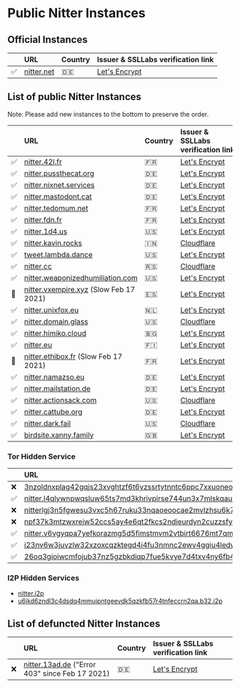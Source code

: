 # Public Nitter Instances

## Official Instances

|          | URL                               | Country | Issuer & SSLLabs verification&nbsp;link                                         |
| :------- | :-------------------------------- | :------ | :------------------------------------------------------------------------- |
| &#9989;  | [nitter.net](https://nitter.net/) | 🇩🇪      | [Let's Encrypt](https://www.ssllabs.com/ssltest/analyze.html?d=nitter.net) |

## List of public Nitter Instances
Note: Please add new instances to the bottom to preserve the order.
<!-- hide it from the top, otherwise it might get as popular as invidious
* [nitter.snopyta.org](https://nitter.snopyta.org) 🇫🇮
  Issuer: Let's Encrypt, [SSLLabs Verification](https://www.ssllabs.com/ssltest/analyze.html?d=nitter.snopyta.org)
-->
|    | URL                                                                            | Country                                                   | Issuer & SSLLabs verification&nbsp;link                                                              |
| :------ | :----------------------------------------------------------------------------- | :-------------------------------------------------------- | :-------------------------------------------------------------------------------------------------- |
| ✅ | [nitter.42l.fr](https://nitter.42l.fr/)                                         | 🇫🇷                                                        | [Let's Encrypt](https://www.ssllabs.com/ssltest/analyze.html?d=nitter.42l.fr)                     |
| ✅ | [nitter.pussthecat.org](https://nitter.pussthecat.org)                          | 🇩🇪                                                        | [Let's Encrypt](https://www.ssllabs.com/ssltest/analyze.html?d=nitter.pussthecat.org)             | 
| ✅ | [nitter.nixnet.services](https://nitter.nixnet.services/)                       | 🇩🇪                                                        | [Let's Encrypt](https://www.ssllabs.com/ssltest/analyze.html?d=nitter.nixnet.services)            |
| ✅ | [nitter.mastodont.cat](https://nitter.mastodont.cat)                            | 🇩🇪                                                        | [Let's Encrypt](https://www.ssllabs.com/ssltest/analyze.html?d=nitter.mastodont.cat)              |
| ✅ | [nitter.tedomum.net](https://nitter.tedomum.net/)                               | 🇫🇷                                                        | [Let's Encrypt](https://www.ssllabs.com/ssltest/analyze.html?d=nitter.tedomum.net)                |
| ✅ | [nitter.fdn.fr](https://nitter.fdn.fr/)                                         | 🇫🇷                                                        | [Let's Encrypt](https://www.ssllabs.com/ssltest/analyze.html?d=nitter.fdn.fr)                     |
| ✅ | [nitter.1d4.us](https://nitter.1d4.us/)                                         | 🇺🇸                                                        | [Let's Encrypt](https://www.ssllabs.com/ssltest/analyze.html?d=nitter.1d4.us)                     |
| ✅ | [nitter.kavin.rocks](https://nitter.kavin.rocks)                                | 🇮🇳                                                        | [Cloudflare](https://www.ssllabs.com/ssltest/analyze.html?d=nitter.kavin.rocks)                   |
| ✅ | [tweet.lambda.dance](https://tweet.lambda.dance)                                | 🇺🇸                                                        | [Let's Encrypt](https://www.ssllabs.com/ssltest/analyze.html?d=tweet.lambda.dance)                |
| ✅ | [nitter.cc](https://nitter.cc)                                                  | 🇷🇸                                                        | [Cloudflare](https://www.ssllabs.com/ssltest/analyze.html?d=nitter.cc)                            |
| ✅ | [nitter.weaponizedhumiliation.com](https://nitter.weaponizedhumiliation.com)    | 🇺🇸                                                        | [Let's Encrypt](https://www.ssllabs.com/ssltest/analyze.html?d=nitter.weaponizedhumiliation.com)  |
| &#128012; | [nitter.vxempire.xyz](https://nitter.vxempire.xyz) (Slow Feb 17 2021)         | 🇪🇸                                                        | [Let's Encrypt](https://www.ssllabs.com/ssltest/analyze.html?d=nitter.vxempire.xyz)               |
| ✅ | [nitter.unixfox.eu](https://nitter.unixfox.eu)                                  | 🇳🇱                                                        | [Let's Encrypt](https://www.ssllabs.com/ssltest/analyze.html?d=nitter.unixfox.eu)                 |
| ✅ | [nitter.domain.glass](https://nitter.domain.glass)                              | 🇺🇸                                                        | [Cloudflare](https://www.ssllabs.com/ssltest/analyze.html?d=nitter.domain.glass)                  |
| ✅ | [nitter.himiko.cloud](https://nitter.himiko.cloud)                              | 🇧🇬                                                        | [Let's Encrypt](https://www.ssllabs.com/ssltest/analyze.html?d=nitter.himiko.cloud)               |
| ✅ | [nitter.eu](https://nitter.eu)                                                  | 🇫🇮                                                        | [Let's Encrypt](https://www.ssllabs.com/ssltest/analyze.html?d=nitter.eu)                         |
| &#128012; | [nitter.ethibox.fr](https://nitter.ethibox.fr) (Slow Feb 17 2021)             | 🇫🇷                                                        | [Let's Encrypt](https://www.ssllabs.com/ssltest/analyze.html?d=nitter.ethibox.fr)                 |
| ✅ | [nitter.namazso.eu](https://nitter.namazso.eu)                                  | 🇩🇪                                                        | [Let's Encrypt](https://www.ssllabs.com/ssltest/analyze.html?d=nitter.namazso.eu)                 |
| ✅ | [nitter.mailstation.de](https://nitter.mailstation.de)                          | 🇩🇪                                                        | [Let's Encrypt](https://www.ssllabs.com/ssltest/analyze.html?d=nitter.mailstation.de)             |
| ✅ | [nitter.actionsack.com](https://nitter.actionsack.com)                          | 🇺🇸                                                        | [Cloudflare](https://www.ssllabs.com/ssltest/analyze.html?d=nitter.actionsack.com)                |
| ✅ | [nitter.cattube.org](https://nitter.cattube.org/)                               | 🇩🇪                                                        | [Let's Encrypt](https://www.ssllabs.com/ssltest/analyze.html?d=nitter.cattube.org)                |
| ✅ | [nitter.dark.fail](https://nitter.dark.fail)                                    | 🇺🇸                                                        | [Cloudflare](https://www.ssllabs.com/ssltest/analyze.html?d=nitter.dark.fail)                     |
| ✅ | [birdsite.xanny.family](https://birdsite.xanny.family)                          | 🇬🇧                                                   | [Let's Encrypt](https://www.ssllabs.com/ssltest/analyze.html?d=birdsite.xanny.family)             |

### Tor Hidden Service

|         | URL                                                                                                                                                    |
| :------ | :-----------------------------------------------------------------------------                                                                         |
| ❌      | [3nzoldnxplag42gqjs23xvghtzf6t6yzssrtytnntc6ppc7xxuoneoad.onion](http://3nzoldnxplag42gqjs23xvghtzf6t6yzssrtytnntc6ppc7xxuoneoad.onion/)               |
| ✅      | [nitter.l4qlywnpwqsluw65ts7md3khrivpirse744un3x7mlskqauz5pyuzgqd.onion](http://nitter.l4qlywnpwqsluw65ts7md3khrivpirse744un3x7mlskqauz5pyuzgqd.onion/) |
| ❌      | [nitterlgj3n5fgwesu3vxc5h67ruku33nqaoeoocae2mvlzhsu6k7fqd.onion](http://nitterlgj3n5fgwesu3vxc5h67ruku33nqaoeoocae2mvlzhsu6k7fqd.onion/)               |
| ❌      | [npf37k3mtzwxreiw52ccs5ay4e6qt2fkcs2ndieurdyn2cuzzsfyfvid.onion](http://npf37k3mtzwxreiw52ccs5ay4e6qt2fkcs2ndieurdyn2cuzzsfyfvid.onion/)               |
| ✅      | [nitter.v6vgyqpa7yefkorazmg5d5fimstmvm2vtbirt6676mt7qmllrcnwycqd.onion](http://nitter.v6vgyqpa7yefkorazmg5d5fimstmvm2vtbirt6676mt7qmllrcnwycqd.onion/) |
| ✅      | [i23nv6w3juvzlw32xzoxcqzktegd4i4fu3nmnc2ewv4ggiu4ledwklad.onion](http://i23nv6w3juvzlw32xzoxcqzktegd4i4fu3nmnc2ewv4ggiu4ledwklad.onion/) |
| ✅      | [26oq3gioiwcmfojub37nz5gzbkdiqp7fue5kvye7d4txv4ny6fb4wwid.onion](http://26oq3gioiwcmfojub37nz5gzbkdiqp7fue5kvye7d4txv4ny6fb4wwid.onion/) |

### I2P Hidden Services
* [nitter.i2p](http://axd6uavsstsrvstva4mzlzh4ct76rc6zdug3nxdgeitrzczhzf4q.b32.i2p/)
* [u6ikd6zndl3c4dsdq4mmujpntgeevdk5qzkfb57r4tnfeccrn2qa.b32.i2p](http://u6ikd6zndl3c4dsdq4mmujpntgeevdk5qzkfb57r4tnfeccrn2qa.b32.i2p/)

## List of defuncted Nitter Instances
<!--
Hey buds ! plz not defunct servers only because one day he was unreachable ;) TKS
-->
|    | URL                                                                            | Country                                                   | Issuer & SSLLabs verification&nbsp;link                                                              |
| :------ | :----------------------------------------------------------------------------- | :-------------------------------------------------------- | :-------------------------------------------------------------------------------------------------- |
| ❌ | [nitter.13ad.de](https://nitter.13ad.de) ("Error 403" since Feb 17 2021) | 🇩🇪                                                        | [Let's Encrypt](https://www.ssllabs.com/ssltest/analyze.html?d=nitter.13ad.de)                     |
